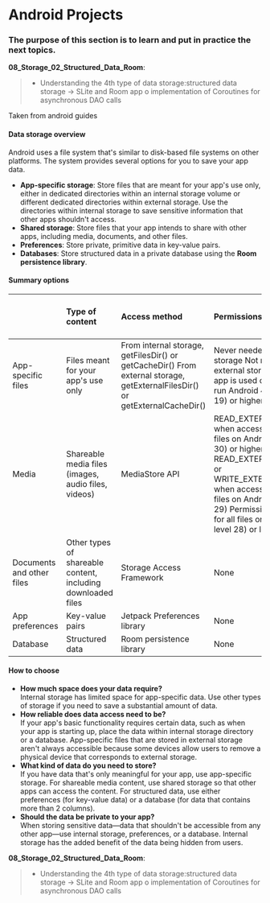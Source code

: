 # Android Projects
### The purpose of this section is to learn and put in practice the next topics.

__08_Storage_02_Structured_Data_Room__:<br>
> - Understanding the 4th type of data storage:structured data storage -> SLite and Room app o implementation of Coroutines for asynchronous DAO calls
  
Taken from android guides

#### Data storage overview 

Android uses a file system that's similar to disk-based file systems on other platforms. The system provides several options for you to save your app data.

- __App-specific storage__: Store files that are meant for your app's use only, either in dedicated directories within an internal storage volume or different dedicated directories within external storage. Use the directories within internal storage to save sensitive information that other apps shouldn't access.
- __Shared storage__: Store files that your app intends to share with other apps, including media, documents, and other files.
- __Preferences__: Store private, primitive data in key-value pairs.
- __Databases__: Store structured data in a private database using the __Room persistence library__.

#### Summary options

  
|                  | Type of content | Access method | Permissions needed | Can other apps access? | Files removed on app uninstall? | 
| :--------------  | :-------------- | :------------ | :----------------- | :--------------------- | :------------------------------ | 
| App-specific files|  Files meant for your app's use only | From internal storage, getFilesDir() or getCacheDir() From external storage, getExternalFilesDir() or getExternalCacheDir() | Never needed for internal storage Not needed for external storage when your app is used on devices that run Android 4.4 (API level 19) or higher | No | Yes |
| Media | Shareable media files (images, audio files, videos) | MediaStore API | READ_EXTERNAL_STORAGE when accessing other apps' files on Android 11 (API level 30) or higher READ_EXTERNAL_STORAGE or WRITE_EXTERNAL_STORAGE when accessing other apps' files on Android 10 (API level 29) Permissions are required for all files on Android 9 (API level 28) or lower | Yes, though the other app needs the READ_EXTERNAL_STORAGE permission | No |
| Documents and other files | Other types of shareable content, including downloaded files | Storage Access Framework | None | Yes, through the system file picker | No |
| App preferences | Key-value pairs | Jetpack Preferences library | None | No | Yes |
| Database | Structured data | Room persistence library | None | No | Yes |


#### How to choose

- __How much space does your data require?__<br>
Internal storage has limited space for app-specific data. Use other types of storage if you need to save a substantial amount of data.
- __How reliable does data access need to be?__<br>
If your app's basic functionality requires certain data, such as when your app is starting up, place the data within internal storage directory or a database. App-specific files that are stored in external storage aren't always accessible because some devices allow users to remove a physical device that corresponds to external storage.
- __What kind of data do you need to store?__<br>
If you have data that's only meaningful for your app, use app-specific storage. For shareable media content, use shared storage so that other apps can access the content. For structured data, use either preferences (for key-value data) or a database (for data that contains more than 2 columns).
- __Should the data be private to your app?__<br>
When storing sensitive data—data that shouldn't be accessible from any other app—use internal storage, preferences, or a database. Internal storage has the added benefit of the data being hidden from users.


__08_Storage_02_Structured_Data_Room__:<br>
> - Understanding the 4th type of data storage:structured data storage -> SLite and Room app o implementation of Coroutines for asynchronous DAO calls
 
